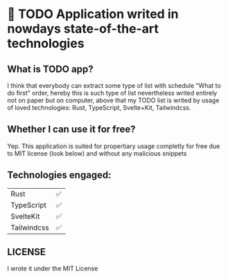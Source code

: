 # 📝 TODO Application writed in nowdays state-of-the-art technologies

## What is TODO app?
I think that everybody can extract some type of list with schedule "What to do first" order, hereby this is such type of list nevertheless writed entirely not on paper but on computer, above that my TODO list is writed by usage of loved technologies: Rust, TypeScript, Svelte+Kit, Tailwindcss.

## Whether I can use it for free?
Yep. This application is suited for propertiary usage completly for free due to MIT license (look below) and without any malicious snippets

## Technologies engaged:
<table>
    <tr>
        <td>Rust</td>
        <td>✅</td>
    </tr>
    <tr>
        <td>TypeScript</td>
        <td>✅</td>
    </tr>
    <tr>
        <td>SvelteKit</td>
        <td>✅</td>
    </tr>
    <tr>
        <td>Tailwindcss</td>
        <td>✅</td>
    </tr>
</table>

## LICENSE
I wrote it under the MIT License
